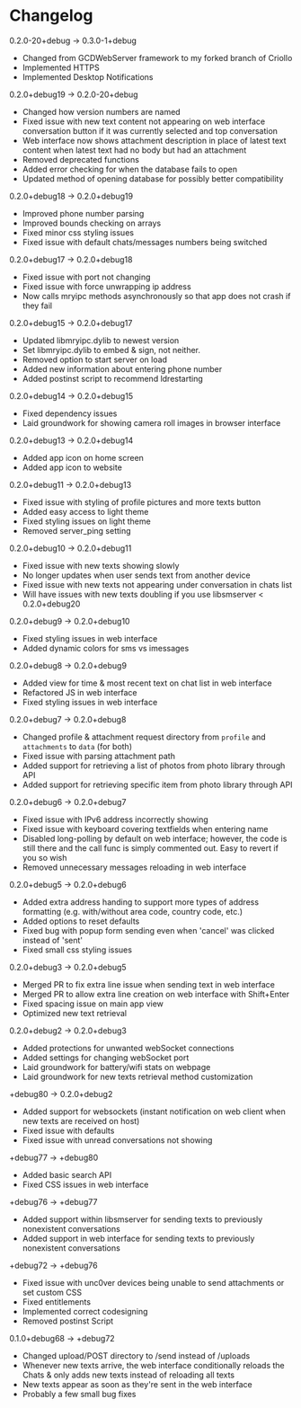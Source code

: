 # Changelog

0.2.0-20+debug -> 0.3.0-1+debug
 - Changed from GCDWebServer framework to my forked branch of Criollo
 - Implemented HTTPS
 - Implemented Desktop Notifications

0.2.0+debug19 -> 0.2.0-20+debug
 - Changed how version numbers are named
 - Fixed issue with new text content not appearing on web interface conversation button if it was currently selected and top conversation
 - Web interface now shows attachment description in place of latest text content when latest text had no body but had an attachment
 - Removed deprecated functions
 - Added error checking for when the database fails to open
 - Updated method of opening database for possibly better compatibility

0.2.0+debug18 -> 0.2.0+debug19
 - Improved phone number parsing
 - Improved bounds checking on arrays
 - Fixed minor css styling issues
 - Fixed issue with default chats/messages numbers being switched

0.2.0+debug17 -> 0.2.0+debug18
 - Fixed issue with port not changing
 - Fixed issue with force unwrapping ip address
 - Now calls mryipc methods asynchronously so that app does not crash if they fail

0.2.0+debug15 -> 0.2.0+debug17
 - Updated libmryipc.dylib to newest version
 - Set libmryipc.dylib to embed & sign, not neither.
 - Removed option to start server on load
 - Added new information about entering phone number
 - Added postinst script to recommend ldrestarting

0.2.0+debug14 -> 0.2.0+debug15
 - Fixed dependency issues
 - Laid groundwork for showing camera roll images in browser interface

0.2.0+debug13 -> 0.2.0+debug14
 - Added app icon on home screen
 - Added app icon to website

0.2.0+debug11 -> 0.2.0+debug13
 - Fixed issue with styling of profile pictures and more texts button
 - Added easy access to light theme
 - Fixed styling issues on light theme
 - Removed server_ping setting

0.2.0+debug10 -> 0.2.0+debug11
 - Fixed issue with new texts showing slowly
 - No longer updates when user sends text from another device
 - Fixed issue with new texts not appearing under conversation in chats list
 - Will have issues with new texts doubling if you use libsmserver < 0.2.0+debug20

0.2.0+debug9 -> 0.2.0+debug10
- Fixed styling issues in web interface
- Added dynamic colors for sms vs imessages

0.2.0+debug8 -> 0.2.0+debug9
- Added view for time & most recent text on chat list in web interface
- Refactored JS in web interface
- Fixed styling issues in web interface

0.2.0+debug7 -> 0.2.0+debug8
- Changed profile & attachment request directory from `profile` and `attachments` to `data` (for both)
- Fixed issue with parsing attachment path
- Added support for retrieving a list of photos from photo library through API
- Added support for retrieving specific item from photo library through API

0.2.0+debug6 -> 0.2.0+debug7
- Fixed issue with IPv6 address incorrectly showing
- Fixed issue with keyboard covering textfields when entering name
- Disabled long-polling by default on web interface; however, the code is still there and the call func is simply commented out. Easy to revert if you so wish
- Removed unnecessary messages reloading in web interface

0.2.0+debug5 -> 0.2.0+debug6
- Added extra address handing to support more types of address formatting (e.g. with/without area code, country code, etc.)
- Added options to reset defaults
- Fixed bug with popup form sending even when 'cancel' was clicked instead of 'sent'
- Fixed small css styling issues

0.2.0+debug3 -> 0.2.0+debug5
- Merged PR to fix extra line issue when sending text in web interface
- Merged PR to allow extra line creation on web interface with Shift+Enter
- Fixed spacing issue on main app view
- Optimized new text retrieval

0.2.0+debug2 -> 0.2.0+debug3
- Added protections for unwanted webSocket connections
- Added settings for changing webSocket port
- Laid groundwork for battery/wifi stats on webpage
- Laid groundwork for new texts retrieval method customization

+debug80 -> 0.2.0+debug2
- Added support for websockets (instant notification on web client when new texts are received on host)
- Fixed issue with defaults
- Fixed issue with unread conversations not showing

+debug77 -> +debug80
- Added basic search API
- Fixed CSS issues in web interface

+debug76 -> +debug77
- Added support within libsmserver for sending texts to previously nonexistent conversations
- Added support in web interface for sending texts to previously nonexistent conversations

+debug72 -> +debug76
- Fixed issue with unc0ver devices being unable to send attachments or set custom CSS
- Fixed entitlements
- Implemented correct codesigning
- Removed postinst Script

0.1.0+debug68 -> +debug72
- Changed upload/POST directory to /send instead of /uploads
- Whenever new texts arrive, the web interface conditionally reloads the Chats & only adds new texts instead of reloading all texts
- New texts appear as soon as they're sent in the web interface
- Probably a few small bug fixes
